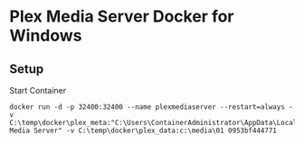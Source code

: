 # Plex Media Server Docker for Windows

## Setup

Start Container
``` console
docker run -d -p 32400:32400 --name plexmediaserver --restart=always -v C:\temp\docker\plex_meta:"C:\Users\ContainerAdministrator\AppData\Local\Plex Media Server" -v C:\temp\docker\plex_data:c:\media\01 0953bf444771
```